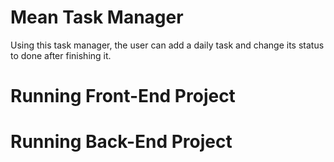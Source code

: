 # Mean Task Manager

Using this task manager, the user can add a daily task and change its status to done after finishing it.

# Running Front-End Project

# Running Back-End Project
